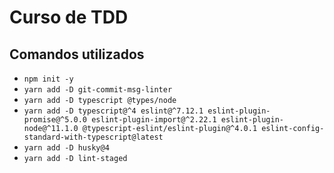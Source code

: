 # Curso de TDD

## Comandos utilizados

- `npm init -y`
- `yarn add -D git-commit-msg-linter`
- `yarn add -D typescript @types/node`
- `yarn add -D typescript@^4 eslint@^7.12.1 eslint-plugin-promise@^5.0.0 eslint-plugin-import@^2.22.1 eslint-plugin-node@^11.1.0 @typescript-eslint/eslint-plugin@^4.0.1 eslint-config-standard-with-typescript@latest`
- `yarn add -D husky@4`
- `yarn add -D lint-staged`
